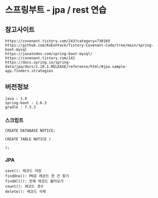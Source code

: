 # 스프링부트 - jpa / rest 연습

## 참고사이트
    https://covenant.tistory.com/243?category=730169
    https://github.com/KoEonYack/Tistory-Covenant-Code/tree/main/spring-boot-mysql
    https://javatodev.com/spring-boot-mysql/
    https://covenant.tistory.com/241
    https://docs.spring.io/spring-data/jpa/docs/1.10.1.RELEASE/reference/html/#jpa.sample-app.finders.strategies

## 버전정보
    java : 1.8
    spring-boot : 2.6.3
    gradle : 7.3.3


### 스크립트
    CREATE DATABASE NOTICE;

    CREATE TABLE NOTICE (
        
    );    

### JPA
    save(): 레코드 저장
    findOne(): PK로 레코드 한 건 찾기
    findAll(): 전체 레코드 불러오기
    count(): 레코드 갯수
    delete(): 레코드 삭제